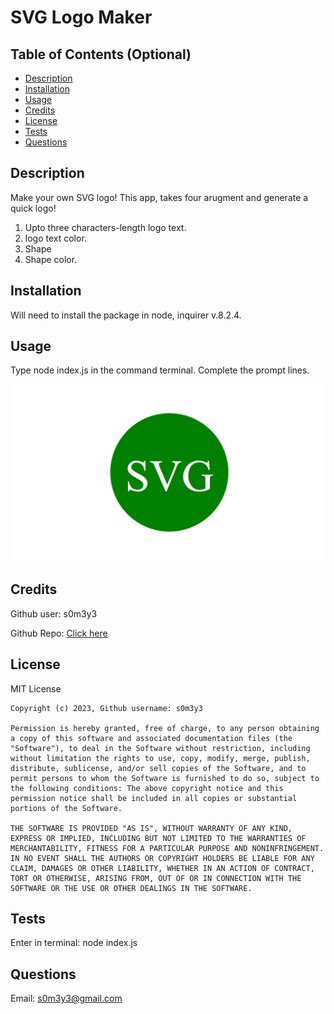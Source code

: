 # SVG Logo Maker

## Table of Contents (Optional)

- [Description](#description)
- [Installation](#installation)
- [Usage](#usage)
- [Credits](#credits)
- [License](#license)
- [Tests](#tests)
- [Questions](#questions)

## Description
Make your own SVG logo! This app, takes four arugment and generate a quick logo! 
1. Upto three characters-length logo text.
2. logo text color.
3. Shape
4. Shape color. 

## Installation
Will need to install the package in node, inquirer v.8.2.4.

## Usage
Type node index.js in the command terminal. Complete the prompt lines. 

![](./images/SVG-demo.png)


## Credits
Github user: s0m3y3

Github Repo: [Click here](https://github.com/s0m3y3/SVG_Logo_Maker)

## License
  MIT License

    Copyright (c) 2023, Github username: s0m3y3
    
    Permission is hereby granted, free of charge, to any person obtaining a copy of this software and associated documentation files (the "Software"), to deal in the Software without restriction, including without limitation the rights to use, copy, modify, merge, publish, distribute, sublicense, and/or sell copies of the Software, and to permit persons to whom the Software is furnished to do so, subject to the following conditions: The above copyright notice and this permission notice shall be included in all copies or substantial portions of the Software.
    
    THE SOFTWARE IS PROVIDED "AS IS", WITHOUT WARRANTY OF ANY KIND, EXPRESS OR IMPLIED, INCLUDING BUT NOT LIMITED TO THE WARRANTIES OF MERCHANTABILITY, FITNESS FOR A PARTICULAR PURPOSE AND NONINFRINGEMENT. IN NO EVENT SHALL THE AUTHORS OR COPYRIGHT HOLDERS BE LIABLE FOR ANY CLAIM, DAMAGES OR OTHER LIABILITY, WHETHER IN AN ACTION OF CONTRACT, TORT OR OTHERWISE, ARISING FROM, OUT OF OR IN CONNECTION WITH THE SOFTWARE OR THE USE OR OTHER DEALINGS IN THE SOFTWARE.

## Tests
Enter in terminal:  node index.js 

## Questions
Email: s0m3y3@gmail.com